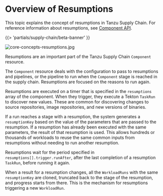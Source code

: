 # Overview of Resumptions

This topic explains the concept of resumptions in Tanzu Supply Chain.
For reference information about resumptions, see [Component API](../../reference/api/component.hbs.md).

{{> 'partials/supply-chain/beta-banner' }}

![core-concepts-resumptions.jpg](./images/core-concepts-resumptions.jpg)

Resumptions are an important part of the Tanzu Supply Chain `Component` resource.

The `Component` resource deals with the configuration to pass to resumptions and pipelines, or
the pipeline to run when the `Component` stage is reached in the supply chain.
Resumptions are focused on the reasons to run again.

Resumptions are executed on a timer that is specified in the `resumptions` array of the component.
When they trigger, they execute a Tekton `TaskRun` to discover new values.
These are common for discovering changes to source repositories, image repositories, and new versions
of binaries.

If a run reaches a stage with a resumption, the system generates a `resumptionKey` based on the value
of the parameters that are passed to the resumption.
If a resumption has already been executed with the same parameters, the result of that resumption is used.
This allows hundreds or thousands of workloads to reuse the same common inputs from resumptions without
needing to run another resumption.

Resumptions wait for the period specified in `resumptions[].trigger.runAfter`, after the last
completion of a resumption `TaskRun`, before running it again.

When a result for a resumption changes, all the `WorkloadRuns` with the same `resumptionKey` are cloned,
truncated back to the stage of the resumption, and progress starts from there.
This is the mechanism for resumptions triggering a new `WorkloadRun`.

<!--
[SupplyChain]: ./supply-chains.hbs.md
[SupplyChains]: ./supply-chains.hbs.md
[Component]: ./components.hbs.md
[Components]: ./components.hbs.md
[Workload]: ./workloads.hbs.md
[Workloads]: ./workloads.hbs.md
[WorkloadRuns]: ./workload-runs.hbs.md
[WorkloadRun]: ./workload-runs.hbs.md
[Resumptions]: ./resumptions.hbs.md
[Resumption]: ./resumptions.hbs.md
-->
